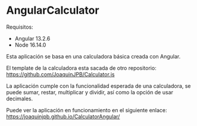 # AngularCalculator

Requisitos:

- Angular 13.2.6
- Node 16.14.0

Esta aplicación se basa en una calculadora básica creada con Angular.

El template de la calculadora esta sacada de otro repositorio: https://github.com/JoaquinJPB/Calculator.js

La aplicación cumple con la funcionalidad esperada de una calculadora, se puede sumar, restar, multiplicar y dividir, así como la opción de usar decimales.

Puede ver la aplicación en funcionamiento en el siguiente enlace: https://joaquinjpb.github.io/CalculatorAngular/

